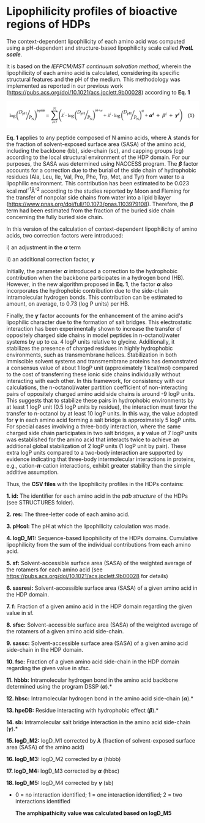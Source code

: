 # Lipophilicity profiles of bioactive regions of HDPs

The context-dependent lipophilicity of each amino acid was computed using a pH-dependent and structure-based lipophilicity scale called ***ProtL scale***.

It is based on the *IEFPCM/MST continuum solvation method*, wherein the lipophilicity of each amino acid is calculated, considering its specific structural features and the pH of the medium. This methodology was implemented as reported in our previous work (https://pubs.acs.org/doi/10.1021/acs.jpclett.9b00028) according to **Eq. 1**

![image](https://raw.githubusercontent.com/cbio3lab/SAR_RECOMBINANT_HDPs/main/PICTURES/eq1.png)


**Eq. 1** applies to any peptide composed of N amino acids, where **$\lambda$** stands for the fraction of solvent-exposed surface area (SASA) of the amino acid, including the backbone (bb), side-chain (sc), and capping groups (cg) according to the local structural environment of the HDP domain. For our purposes, the SASA was determined using NACCESS program. The **$\beta$** factor accounts for a correction due to the burial of the side chain of hydrophobic residues (Ala, Leu, Ile, Val, Pro, Phe, Trp, Met, and Tyr) from water to a lipophilic environment. This contribution has been estimated to be 0.023 kcal mol<sup>-1</sup>Å<sup>-2</sup> according to the studies reported by Moon and Fleming for the transfer of nonpolar side chains from water into a lipid bilayer (https://www.pnas.org/doi/full/10.1073/pnas.1103979108). Therefore, the **$\beta$** term had been estimated from the fraction of the buried side chain concerning the fully buried side chain.

In this version of the calculation of context-dependent lipophilicity of amino acids, two correction factors were introduced:

i) an adjustment in the **$\alpha$** term

ii) an additional correction factor, **$\gamma$** 

Initially, the parameter **$\alpha$** introduced a correction to the hydrophobic contribution when the backbone participates in a hydrogen bond (HB). However, in the new algorithm proposed in **Eq. 1**, the factor **$\alpha$** also incorporates the hydrophobic contribution due to the side-chain intramolecular hydrogen bonds. This contribution can be estimated to amount, on average, to 0.73 (log P units) per HB. 

Finally, the **$\gamma$** factor accounts for the enhancement of the amino acid's lipophilic character due to the formation of salt bridges. This electrostatic interaction has been experimentally shown to increase the transfer of oppositely charged side chains in model peptides in n-octanol/water systems by up to ca. 4 logP units relative to glycine. Additionally, it stabilizes the presence of charged residues in highly hydrophobic environments, such as transmembrane helices. Stabilization in both immiscible solvent systems and transmembrane proteins has demonstrated a consensus value of about 1 logP unit (approximately 1 kcal/mol) compared to the cost of transferring these ionic side chains individually without interacting with each other. In this framework, for consistency with our calculations, the n-octanol/water partition coefficient of non-interacting pairs of oppositely charged amino acid side chains is around -9 logP units. This suggests that to stabilize these pairs in hydrophobic environments by at least 1 logP unit (0.5 logP units by residue), the interaction must favor the transfer to n-octanol by at least 10 logP units. In this way, the value adopted for **$\gamma$** in each amino acid forming a salt bridge is approximately 5 logP units. For special cases involving a three-body interaction, where the same charged side chain participates in two salt bridges, a **$\gamma$** value of 7 logP units was established for the amino acid that interacts twice to achieve an additional global stabilization of 2 logP units (1 logP unit by pair). These extra logP units compared to a two-body interaction are supported by evidence indicating that three-body intermolecular interactions in proteins, e.g., cation-**$\pi$**-cation interactions, exhibit greater stability than the simple additive assumption.


Thus, the **CSV files** with the lipophilicity profiles in the HDPs contains:

**1. id:** The identifier for each amino acid in the *pdb structure* of the HDPs (see STRUCTURES folder).

**2. res:** The three-letter code of each amino acid.

**3. pHcol:** The pH at which the lipophilicity calculation was made.

**4. logD_M1:** Sequence-based lipophilicity of the HDPs domains. Cumulative lipophilicity from the sum of the individual contributions from each amino acid.

**5. sf:** Solvent-accessible surface area (SASA) of the weighted average of the rotamers for each amino acid (see https://pubs.acs.org/doi/10.1021/acs.jpclett.9b00028 for details)

**6. sasresi:** Solvent-accessible surface area (SASA) of a given amino acid in the HDP domain.

**7. f:** Fraction of a given amino acid in the HDP domain regarding the given value in sf. 

**8. sfsc:** Solvent-accessible surface area (SASA) of the weighted average of the rotamers of a given amino acid side-chain.

**9. sassc:** Solvent-accessible surface area (SASA) of a given amino acid side-chain in the HDP domain.

**10. fsc:** Fraction of a given amino acid side-chain in the HDP domain regarding the given value in sfsc. 

**11. hbbb:** Intramolecular hydrogen bond in the amino acid backbone determined using the program DSSP (**$\alpha$**).*

**12. hbsc:** Intramolecular hydrogen bond in the amino acid side-chain (**$\alpha$**).*

**13. hpeDB:** Residue interacting with hydrophobic effect (**$\beta$**).*

**14. sb:** Intramolecular salt bridge interaction in the amino acid side-chain (**$\gamma$**).*

**15. logD_M2:** logD_M1 corrected by **$\lambda$** (fraction of solvent-exposed surface area (SASA) of the amino acid)

**16. logD_M3:** logD_M2 corrected by **$\alpha$** (hbbb)

**17. logD_M4:** logD_M3 corrected by **$\alpha$** (hbsc)

**18. logD_M5:** logD_M4 corrected by **$\gamma$** (sb)

* 0 = no interaction identified; 1 = one interaction identified; 2 = two interactions identified

  **The amphipathicity value was calculated based on logD_M5**
